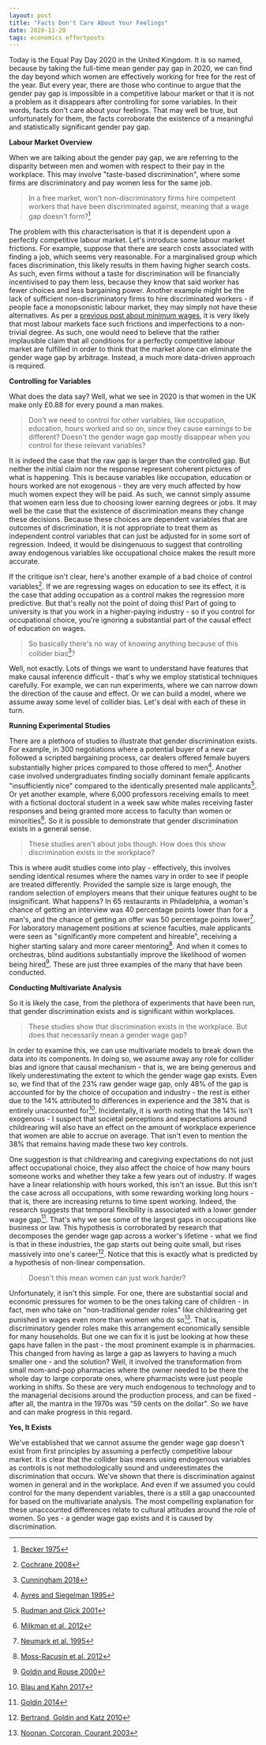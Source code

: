 ```yaml
---
layout: post
title: "Facts Don't Care About Your Feelings"
date: 2020-11-20
tags: economics effortposts
---
```


Today is the Equal Pay Day 2020 in the United Kingdom. It is so named, because by taking the full-time mean gender pay gap in 2020, we can find the day beyond which women are effectively working for free for the rest of the year. But every year, there are those who continue to argue that the gender pay gap is impossible in a competitive labour market or that it is not a problem as it disappears after controlling for some variables. In their words, facts don't care about your feelings. That may well be true, but unfortunately for them, the facts corroborate the existence of a meaningful and statistically significant gender pay gap.

**Labour Market Overview**

When we are talking about the gender pay gap, we are referring to the disparity between men and women with respect to their pay in the workplace. This may involve "taste-based discrimination", where some firms are discriminatory and pay women less for the same job.

> In a free market, won't non-discriminatory firms hire competent workers that have been discriminated against, meaning that a wage gap doesn't form?[^1]

[^1]: [Becker 1975](http://press.uchicago.edu/ucp/books/book/chicago/E/bo22415931.html)

The problem with this characterisation is that it is dependent upon a perfectly competitive labour market. Let's introduce some labour market frictions. For example, suppose that there are search costs associated with finding a job, which seems very reasonable. For a marginalised group which faces discrimination, this likely results in them having higher search costs. As such, even firms without a taste for discrimination will be financially incentivised to pay them less, because they know that said worker has fewer choices and less bargaining power. Another example might be the lack of sufficient non-discriminatory firms to hire discriminated workers - if people face a monopsonistic labour market, they may simply not have these alternatives. As per a [previous post about minimum wages](https://tmychow.com/blog/2020/08/05/$15-minimum-wage), it is very likely that most labour markets face such frictions and imperfections to a non-trivial degree. As such, one would need to believe that the rather implausible claim that all conditions for a perfectly competitive labour market are fulfilled in order to think that the market alone can eliminate the gender wage gap by arbitrage. Instead, a much more data-driven approach is required.

**Controlling for Variables**

What does the data say? Well, what we see in 2020 is that women in the UK make only £0.88 for every pound a man makes. 

> Don't we need to control for other variables, like occupation, education, hours worked and so on, since they cause earnings to be different? Doesn't the gender wage gap mostly disappear when you control for these relevant variables?

It is indeed the case that the raw gap is larger than the controlled gap. But neither the initial claim nor the response represent coherent pictures of what is happening. This is because variables like occupation, education or hours worked are not exogenous - they are very much affected by how much women expect they will be paid. As such, we cannot simply assume that women earn less due to choosing lower earning degrees or jobs. It may well be the case that the existence of discrimination means they change these decisions. Because these choices are dependent variables that are outcomes of discrimination, it is not appropriate to treat them as independent control variables that can just be adjusted for in some sort of regression. Indeed, it would be disingenuous to suggest that controlling away endogenous variables like occupational choice makes the result more accurate. 

If the critique isn't clear, here's another example of a bad choice of control variables[^2]. If we are regressing wages on education to see its effect, it is the case that adding occupation as a control makes the regression more predictive. But that's really not the point of doing this! Part of going to university is that you work in a higher-paying industry - so if you control for occupational choice, you're ignoring a substantial part of the causal effect of education on wages.

[^2]: [Cochrane 2008](https://faculty.chicagobooth.edu/john.cochrane/research/papers/phd_paper_writing.pdf)

> So basically there's no way of knowing anything because of this collider bias[^3]?

[^3]: [Cunningham 2018](http://scunning.com/cunningham_mixtape.pdf)

Well, not exactly. Lots of things we want to understand have features that make causal inference difficult - that's why we employ statistical techniques carefully. For example, we can run experiments, where we can narrow down the direction of the cause and effect. Or we can build a model, where we assume away some level of collider bias. Let's deal with each of these in turn.

**Running Experimental Studies**

There are a plethora of studies to illustrate that gender discrimination exists. For example, in 300 negotiations where a potential buyer of a new car followed a scripted bargaining process, car dealers offered female buyers substantially higher prices compared to those offered to men[^4]. Another case involved undergraduates finding socially dominant female applicants "insufficiently nice" compared to the identically presented male applicants[^5]. Or yet another example, where 6,000 professors receiving emails to meet with a fictional doctoral student in a week saw white males receiving faster responses and being granted more access to faculty than women or minorities[^6]. So it is possible to demonstrate that gender discrimination exists in a general sense.

[^4]: [Ayres and Siegelman 1995](https://www.jstor.org/stable/2118176)
[^5]: [Rudman and Glick 2001](http://onlinelibrary.wiley.com.ezproxy.lib.uh.edu/doi/10.1111/0022-4537.00239/full)
[^6]: [Milkman et al. 2012](http://journals.sagepub.com/doi/abs/10.1177/0956797611434539)

> These studies aren't about jobs though. How does this show discrimination exists in the workplace?

This is where audit studies come into play - effectively, this involves sending identical resumes where the names vary in order to see if people are treated differently. Provided the sample size is large enough, the random selection of employers means that their unique features ought to be insignificant. What happens? In 65 restaurants in Philadelphia, a woman's chance of getting an interview was 40 percentage points lower than for a man's, and the chance of getting an offer was 50 percentage points lower[^7]. For laboratory management positions at science faculties, male applicants were seen as "significantly more competent and hireable", receiving a higher starting salary and more career mentoring[^8]. And when it comes to orchestras, blind auditions substantially improve the likelihood of women being hired[^9]. These are just three examples of the many that have been conducted.

[^7]: [Neumark et al. 1995](http://www.nber.org/papers/w5024)
[^8]: [Moss-Racusin et al. 2012](http://www.pnas.org/content/109/41/16474)
[^9]: [Goldin and Rouse 2000](https://www.aeaweb.org/articles?id=10.1257/aer.90.4.715)

**Conducting Multivariate Analysis**

So it is likely the case, from the plethora of experiments that have been run, that gender discrimination exists and is significant within workplaces.

> These studies show that discrimination exists in the workplace. But does that necessarily mean a gender wage gap?

In order to examine this, we can use multivariate models to break down the data into its components. In doing so, we assume away any role for collider bias and ignore that causal mechanism - that is, we are being generous and likely underestimating the extent to which the gender wage gap exists. Even so, we find that of the 23% raw gender wage gap, only 48% of the gap is accounted for by the choice of occupation and industry - the rest is either due to the 14% attributed to differences in experience and the 38% that is entirely unaccounted for[^10]. Incidentally, it is worth noting that the 14% isn't exogenous - I suspect that societal perceptions and expectations around childrearing will also have an effect on the amount of workplace experience that women are able to accrue on average. That isn't even to mention the 38% that remains having made these two key controls. 

[^10]: [Blau and Kahn 2017](https://pubs.aeaweb.org/doi/pdfplus/10.1257/jel.20160995)

One suggestion is that childrearing and caregiving expectations do not just affect occupational choice, they also affect the choice of how many hours someone works and whether they take a few years out of industry. If wages have a linear relationship with hours worked, this isn't an issue. But this isn't the case across all occupations, with some rewarding working long hours - that is, there are increasing returns to time spent working. Indeed, the research suggests that temporal flexibility is associated with a lower gender wage gap[^11]. That's why we see some of the largest gaps in occupations like business or law. This hypothesis is corroborated by research that decomposes the gender wage gap across a worker's lifetime - what we find is that in these industries, the gap starts out being quite small, but rises massively into one's career[^12]. Notice that this is exactly what is predicted by a hypothesis of non-linear compensation.

[^11]: [Goldin 2014](https://scholar.harvard.edu/files/goldin/files/goldin_aeapress_2014_1.pdf)
[^12]: [Bertrand, Goldin and Katz 2010](https://scholar.harvard.edu/files/goldin/files/dynamics_of_the_gender_gap_for_young_professionals_in_the_financial_and_corporate_sectors.pdf)

> Doesn't this mean women can just work harder?

Unfortunately, it isn't this simple. For one, there are substantial social and economic pressures for women to be the ones taking care of children - in fact, men who take on "non-traditional gender roles" like childrearing get punished in wages even more than women who do so[^13]. That is, discriminatory gender roles make this arrangement economically sensible for many households. But one we can fix it is just be looking at how these gaps have fallen in the past - the most prominent example is in pharmacies. This changed from having as large a gap as lawyers to having a much smaller one - and the solution? Well, it involved the transformation from small mom-and-pop pharmacies where the owner needed to be there the whole day to large corporate ones, where pharmacists were just people working in shifts. So these are very much endogenous to technology and to the managerial decisions around the production process, and can be fixed - after all, the mantra in the 1970s was "59 cents on the dollar". So we have and can make progress in this regard. 

[^13]: [Noonan, Corcoran, Courant 2003](http://www.npc.umich.edu/publications/working_papers/paper1/03-1.pdf)

**Yes, It Exists**

We've established that we cannot assume the gender wage gap doesn't exist from first principles by assuming a perfectly competitive labour market. It is clear that the collider bias means using endogenous variables as controls is not methodologically sound and underestimates the discrimination that occurs. We've shown that there is discrimination against women in general and in the workplace. And even if we assumed you could control for the many dependent variables, there is a still a gap unaccounted for based on the multivariate analysis. The most compelling explanation for these unaccounted differences relate to cultural attitudes around the role of women. So yes - a gender wage gap exists and it is caused by discrimination.
